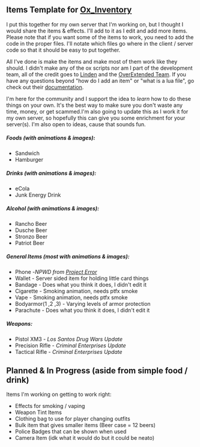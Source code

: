 ## Items Template for [Ox_Inventory](https://github.com/overextended/ox_inventory)
I put this together for my own server that I'm working on, but I thought I would share the items & effects. I'll add to it as I edit and add more items. Please note that if you want some of the items to work, you need to add the code in the proper files. I'll notate which files go where in the client / server code so that it should be easy to put together.

All I've done is make the items and make most of them work like they should. I didn't make any of the ox scripts nor am I part of the development team, all of the credit goes to [Linden](https://github.com/thelindat) and the [OverExtended Team](https://github.com/overextended). If you have any questions beyond "how do I add an item" or "what is a lua file", go check out their [documentation](https://overextended.github.io/docs/).

I'm here for the community and I support the idea to *learn* how to do these things on your own. It's the best way to make sure you don't waste any time, money, or get scammed.I'm also going to update this as I work it for my own server, so hopefully this can give you some enrichment for your server(s). I'm also open to ideas, cause that sounds fun.

##### Foods (with animations & images):
* Sandwich
* Hamburger

##### Drinks (with animations & images):
* eCola
* Junk Energy Drink

##### Alcohol (with animations & images):
* Rancho Beer
* Dusche Beer
* Stronzo Beer
* Patriot Beer

##### General Items (most with animations & images):
* Phone -*NPWD from [Project Error](https://github.com/project-error)*
* Wallet - Server sided item for holding little card things
* Bandage - Does what you think it does, I didn't edit it
* Cigarette - Smoking animation, needs ptfx smoke
* Vape - Smoking animation, needs ptfx smoke
* Bodyarmor(1 ,2 ,3) - Varying levels of armor protection
* Parachute - Does what you think it does, I didn't edit it

##### Weapons:
* Pistol XM3 - *Los Santos Drug Wars Update*
* Precision Rifle - *Criminal Enterprises Update*
* Tactical Rifle - *Criminal Enterprises Update*

## Planned & In Progress (aside from simple food / drink)
Items I'm working on getting to work right:
* Effects for smoking / vaping
* Weapon Tint Items
* Clothing bag to use for player changing outfits
* Bulk item that gives smaller items (Beer case = 12 beers)
* Police Badges that can be shown when used
* Camera Item (idk what it would do but it could be neato)
